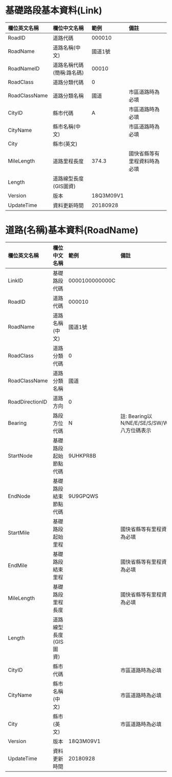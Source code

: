 # 基礎路段基本資料(Link)

| 欄位英文名稱 |    欄位中文名稱    |    範例   |    備註   |
|:------------|:------------------|:----------|:---------|
| RoadID |    道路代碼    |    000010   |
| RoadName |    道路名稱(中文)    |    國道1號 
| RoadNameID |    道路名稱代碼(簡稱:路名碼)    |   00010 
| RoadClass |    道路分類代碼    |    0 
| RoadClassName |    道路分類名稱    |    國道   |    市區道路時為必填   |
| CityID |    縣市代碼    |    A  |   市區道路時為必填   |
| CityName |    縣市名稱(中文)    |       |    市區道路時為必填   |
| City |    縣市(英文)    |       | 
| MileLength |    道路里程長度    |    374.3   |   國快省縣等有里程資料時為必填   |
| Length |    道路線型長度(GIS圖資)    |
| Version |    版本    |    18Q3M09V1   |
| UpdateTime |    資料更新時間    |    20180928 

# 道路(名稱)基本資料(RoadName)

| 欄位英文名稱 |    欄位中文名稱    |    範例   |    備註   |
|:------------|:------------------|:----------|:---------|
| LinkID |    基礎路段代碼    |    0000100000000C   
| RoadID |    道路代碼    |    000010   |  
| RoadName |    道路名稱(中文)    |    國道1號  
| RoadClass |    道路分類代碼    |    0 
| RoadClassName |    道路分類名稱    |    國道 
| RoadDirectionID |  道路方向  |  0  
| Bearing |  路段方位代碼  |  N  | 註: Bearing以 N/NE/E/SE/S/SW/W/NW八方位碼表示
| StartNode | 基礎路段起始節點代碼 | 9UHKPR8B
| EndNode | 基礎路段結束節點代碼 | 9U9GPQWS
| StartMile | 基礎路段起始里程 |    | 國快省縣等有里程資料時為必填
| EndMile | 基礎路段結束里程 |    | 國快省縣等有里程資料時為必填
| MileLength | 基礎路段里程長度  |    | 國快省縣等有里程資料時為必填
| Length |    道路線型長度(GIS圖資)
| CityID |    縣市代碼    |      |   市區道路時為必填   |
| CityName |    縣市名稱(中文)    |       |    市區道路時為必填   |
| City |    縣市(英文)   |       |    市區道路時為必填   |
| Version |    版本    |    18Q3M09V1   | 
| UpdateTime |    資料更新時間    |    20180928  
